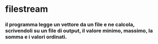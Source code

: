# filestream

<h3> il programma legge un vettore da un file e ne calcola, scrivendoli su un file di output, il valore minimo, massimo, la somma e i valori ordinati. </h3>
